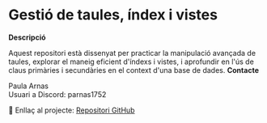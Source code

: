 # Gestió de taules, índex i vistes


<b>Descripció</b><br>

Aquest repositori està dissenyat per practicar la manipulació avançada de taules, explorar el maneig eficient d'índexs i vistes, i aprofundir en l'ús de claus primàries i secundàries en el context d'una base de dades.
<b>Contacte</b><br>

Paula Arnas<br>
Usuari a Discord: parnas1752<br>

🔗 Enllaç al projecte: [Repositori GitHub](https://github.com/parnsant/IT-Academy-Sprint-3)
